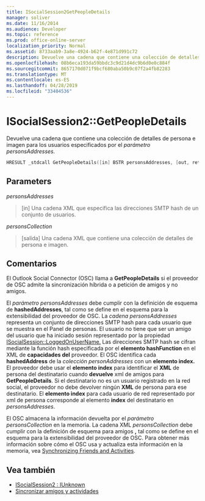 ```yaml
---
title: ISocialSession2GetPeopleDetails
manager: soliver
ms.date: 11/16/2014
ms.audience: Developer
ms.topic: reference
ms.prod: office-online-server
localization_priority: Normal
ms.assetid: 8733aab9-3a8e-4924-b62f-4e871d991c72
description: Devuelve una cadena que contiene una colección de detalles de persona e imagen para los usuarios especificados por el parámetro personsAddresses.
ms.openlocfilehash: 08b6eca193da59bbdc3c9d21d4dc9b6d0e0c884f
ms.sourcegitcommit: 8657170d071f9bcf680aba50b9c07f2a4fb82283
ms.translationtype: MT
ms.contentlocale: es-ES
ms.lasthandoff: 04/28/2019
ms.locfileid: "33404536"
---
```

# <a name="isocialsession2getpeopledetails"></a>ISocialSession2::GetPeopleDetails

Devuelve una cadena que contiene una colección de detalles de persona e imagen para los usuarios especificados por el _parámetro personsAddresses._ 
  
```cpp
HRESULT _stdcall GetPeopleDetails([in] BSTR personsAddresses, [out, retval] BSTR* personsCollection);
```

## <a name="parameters"></a>Parameters

_personsAddresses_
  
> [in] Una cadena XML que especifica las direcciones SMTP hash de un conjunto de usuarios.
    
_personsCollection_
  
> [salida] Una cadena XML que contiene una colección de detalles de persona e imagen.
    
## <a name="remarks"></a>Comentarios

El Outlook Social Connector (OSC) llama a **GetPeopleDetails** si el proveedor de OSC admite la sincronización híbrida o a petición de amigos y no amigos. 
  
El  _parámetro personsAddresses_ debe cumplir con la definición de esquema de **hashedAddresses**, tal como se define en el esquema para la extensibilidad del proveedor de OSC. La  _cadena personsAddresses_ representa un conjunto de direcciones SMTP hash para cada usuario que se muestra en el Panel de personas. El usuario no tiene que ser un amigo del usuario que ha iniciado sesión representado por la propiedad [ISocialSession::LoggedOnUserName.](isocialsession-loggedonusername.md) Las direcciones SMTP hash se cifran mediante la función hash especificada por el **elemento hashFunction** en el XML de **capacidades del** proveedor. El OSC identifica cada **hashedAddress** de la _colección personAddresses_ con un **elemento index.** El proveedor debe usar el **elemento index** para identificar el **XML** de persona del destinatario cuando **devuelve** xml de amigos para **GetPeopleDetails**. Si el destinatario no es un usuario registrado en la red social, el proveedor no debe devolver ningún **XML** de persona para ese destinatario. El **elemento index** para cada usuario de red representado por xml de persona corresponde al elemento **index** del destinatario en _personsAddresses_. 
  
El OSC almacena la información devuelta por el  _parámetro personsCollection_ en la memoria. La cadena XML  _personsCollection_ debe cumplir con la definición de esquema para amigos **,** tal como se define en el esquema para la extensibilidad del proveedor de OSC. Para obtener más información sobre cómo el OSC usa y actualiza esta información en la memoria, vea [Synchronizing Friends and Activities](synchronizing-friends-and-activities.md).
  
## <a name="see-also"></a>Vea también

- [ISocialSession2 : IUnknown](isocialsession2iunknown.md)
- [Sincronizar amigos y actividades](synchronizing-friends-and-activities.md)

